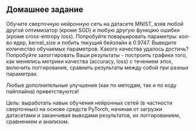 ## Домашнее задание

Обучите сверточную нейронную сеть на датасете MNIST, взяв любой другой оптимизатор (кроме SGD) и любую другую функцию ошибки (кроме cross-entropy loss). Попробуйте поварьировать параметры: кол-во ядер, kernel_size и побить текущий бейзлайн в 0.9747. Выведите количество обучаемых параметров.
Какого качества удалось достичь? Попробуйте залоггировать Ваши результаты - построить графики того, как менялись метрики качества (accuracy, loss) с течением эпох, включить логгирование, сравнить результаты между собой при разных параметрах.

Любые дополнительные улучшения (как по методам, так и по коду пайплайна) приветствуются!

Цель: выработать навык обучения нейронных сетей (в частности сверточных) на основе средств PyTorch, начиная от загрузки датасетами и заканчивая выводами результатов, их логгированием, сравнением и анализом.